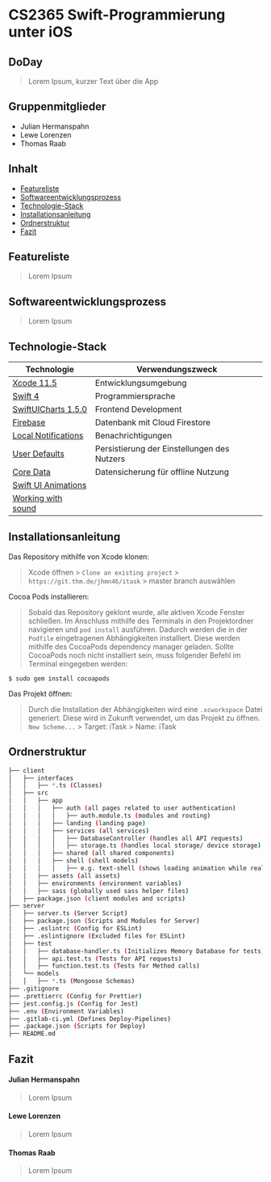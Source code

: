 # CS2365 Swift-Programmierung unter iOS
## DoDay

> Lorem Ipsum, kurzer Text über die App



## Gruppenmitglieder
* Julian Hermanspahn
* Lewe Lorenzen
* Thomas Raab



## Inhalt
* [Featureliste](#featureliste)
* [Softwareentwicklungsprozess](#softwareentwicklungsprozess)
* [Technologie-Stack](#technologie-stack)
* [Installationsanleitung](#installationsanleitung)
* [Ordnerstruktur](#ordnerstruktur)
* [Fazit](#fazit)



## Featureliste
> Lorem Ipsum



## Softwareentwicklungsprozess
> Lorem Ipsum



## Technologie-Stack
Technologie | Verwendungszweck
---------------------|----------
[Xcode 11.5](https://developer.apple.com/xcode/) | Entwicklungsumgebung
[Swift 4](https://www.apple.com/de/swift/) | Programmiersprache
[SwiftUICharts 1.5.0](https://github.com/AppPear/ChartView) | Frontend Development
[Firebase](https://firebase.google.com/docs/firestore) | Datenbank mit Cloud Firestore
[Local Notifications](https://developer.apple.com/documentation/usernotifications) | Benachrichtigungen
[User Defaults](https://developer.apple.com/documentation/foundation/userdefaults) | Persistierung der Einstellungen des Nutzers
[Core Data](https://developer.apple.com/documentation/coredata) | Datensicherung für offline Nutzung
[Swift UI Animations]() | 
[Working with sound]() | 



## Installationsanleitung
Das Repository mithilfe von Xcode klonen:

> Xcode öffnen > ``Clone an existing project`` > ``https://git.thm.de/jhmn46/itask`` > master branch auswählen

Cocoa Pods installieren:
> Sobald das Repository geklont wurde, alle aktiven Xcode Fenster schließen. 
> Im Anschluss mithilfe des Terminals in den Projektordner navigieren und ``pod install`` ausführen.
> Dadurch werden die in der ``Podfile`` eingetragenen Abhängigkeiten installiert.
> Diese werden mithilfe des CocoaPods dependency manager geladen. 
> Sollte CocoaPods noch nicht installiert sein, muss folgender Befehl im Terminal eingegeben werden:

``$ sudo gem install cocoapods``

Das Projekt öffnen:
> Durch die Installation der Abhängigkeiten wird eine ``.xcworkspace`` Datei generiert.
> Diese wird in Zukunft verwendet, um das Projekt zu öffnen.
> ``New Scheme...`` > Target: iTask > Name: iTask



## Ordnerstruktur
```bash
├── client
│   ├── interfaces
│   │   ├── *.ts (Classes)
│   ├── src
│   │   ├── app
│   │   │   ├── auth (all pages related to user authentication)
│   │   │   │   ├── auth.module.ts (modules and routing)
│   │   │   ├── landing (landing page)
│   │   │   ├── services (all services)
│   │   │   │   ├── DatabaseController (handles all API requests)
│   │   │   │   ├── storage.ts (handles local storage/ device storage)
│   │   │   ├── shared (all shared components)
│   │   │   ├── shell (shell models)
│   │   │   │   ├── e.g. text-shell (shows loading animation while real data is fetched)
│   │   ├── assets (all assets)
│   │   ├── environments (environment variables)
│   │   ├── sass (globally used sass helper files)
│   ├── package.json (client modules and scripts)
├── server
│   ├── server.ts (Server Script)
│   ├── package.json (Scripts and Modules for Server)
│   ├── .eslintrc (Config for ESLint)
│   ├── .eslintignore (Excluded files for ESLint)
│   ├── test
│   │   ├── database-handler.ts (Initializes Memory Database for tests)
│   │   ├── api.test.ts (Tests for API requests)
│   │   ├── function.test.ts (Tests for Method calls)
│   └── models
│   │   ├── *.ts (Mongoose Schemas)
├── .gitignore
├── .prettierrc (Config for Prettier)
├── jest.config.js (Config for Jest)
├── .env (Environment Variables)
├── .gitlab-ci.yml (Defines Deploy-Pipelines)
├── .package.json (Scripts for Deploy)
├── README.md
```



## Fazit
#### Julian Hermanspahn
> Lorem Ipsum

#### Lewe Lorenzen
> Lorem Ipsum


#### Thomas Raab
> Lorem Ipsum
